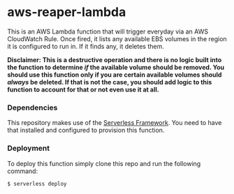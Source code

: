 # aws-reaper-lambda
This is an AWS Lambda function that will trigger everyday via an AWS CloudWatch Rule. Once fired, it lists any available EBS volumes in the region it is configured to run in. If it finds any, it deletes them.

**Disclaimer: This is a destructive operation and there is no logic built into the function to determine _if_ the available volume should be removed. You should use this function only if you are certain available volumes should _always_ be deleted. If that is not the case, you should add logic to this function to account for that or not even use it at all.**

### Dependencies
This repository makes use of the [Serverless Framework](https://serverless.com/). You need to have that installed and configured to provision this function.

### Deployment
To deploy this function simply clone this repo and run the following command:
```
$ serverless deploy
```